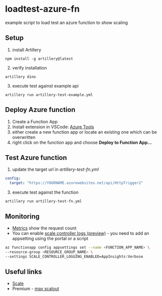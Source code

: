 # loadtest-azure-fn
example script to load test an azure function to show scaling

## Setup 
1. install Artillery
```
npm install -g artillery@latest
```
2. verify installation
```
artillery dino
```
3. execute test against example api
```
artillery run artillery-test-example.yml
```

## Deploy Azure function
1. Create a Function App
2. Install extension in VSCode: [Azure Tools](https://marketplace.visualstudio.com/items?itemName=ms-vscode.vscode-node-azure-pack)
3. either create a new function app or locate an existing one which can be overwritten
4. right click on the function app and choose **Deploy to Function App...**

## Test Azure function
1. update the target url in *artillery-test-fn.yml*
```yaml
config:
  target: "https://YOURNAME.azurewebsites.net/api/HttpTrigger2"

```
3. execute test against the function
```
artillery run artillery-test-fn.yml
```
## Monitoring
- [Metrics](https://docs.microsoft.com/en-us/azure/azure-functions/monitor-metrics?tabs=portal) show the request count
- You can enable [scale controller logs (preview)](https://docs.microsoft.com/en-us/azure/azure-functions/configure-monitoring?tabs=v2#configure-scale-controller-logs) - you need to add an appsetting using the portal or a script
```bash
az functionapp config appsettings set --name <FUNCTION_APP_NAME> \
--resource-group <RESOURCE_GROUP_NAME> \
--settings SCALE_CONTROLLER_LOGGING_ENABLED=AppInsights:Verbose
```

## Useful links
- [Scale](https://docs.microsoft.com/en-us/azure/azure-functions/functions-scale#scale)
- Premium - [max scalout](https://docs.microsoft.com/en-us/azure/azure-functions/functions-premium-plan?tabs=portal#region-max-scale-out)